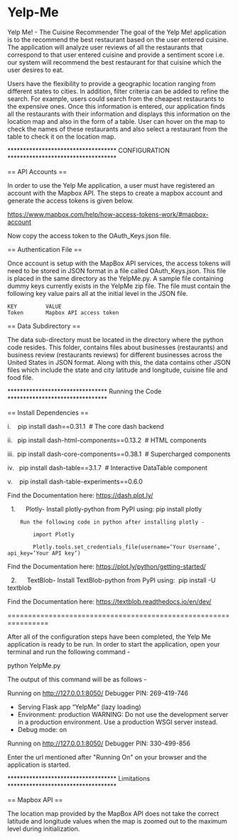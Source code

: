 # Yelp-Me
Yelp Me! - The Cuisine Recommender 
The goal of the Yelp Me! application is to the recommend the best restaurant based on the user entered cuisine. The application will analyze user reviews of all the restaurants that correspond to that user entered cuisine and provide a sentiment score i.e. our system will recommend the best restaurant for that cuisine which the user desires to eat.

Users have the flexibility to provide a geographic location ranging from different states to cities. In addition, filter criteria can be added to refine the search. For example, users could search from the cheapest restaurants to the expensive ones. Once this information is entered, our application finds all the restaurants with their information and displays this information on the location map and also in the form of a table. User can hover on the map to check the names of these restaurants and also select a restaurant from the table to check it on the location map. 

*********************************** CONFIGURATION ***********************************

== API Accounts ==

In order to use the Yelp Me application, a user must have registered an account with the Mapbox API.  The steps to create a mapbox account and generate the access tokens is given below.   

https://www.mapbox.com/help/how-access-tokens-work/#mapbox-account

Now copy the access token to the OAuth_Keys.json file.

== Authentication File ==

Once account is setup with the MapBox API services, the access tokens will need to be stored in JSON format in a file called OAuth_Keys.json.  This file is placed in the same directory as the YelpMe.py. A sample file containing dummy keys currently exists in the YelpMe zip file. The file must contain the following key value pairs all at the initial level in the JSON file.

    KEY         VALUE
    Token       Mapbox API access token


== Data Subdirectory ==

The data sub-directory must be located in the directory where the python code resides. This folder, contains files about businesses (restaurants) and business review (restaurants reviews) for different businesses across the United States in JSON format. Along with this, the data contains other JSON files which include the state and city latitude and longitude, cuisine file and food file.

******************************** Running the Code ********************************

== Install Dependencies ==

i.    pip install dash==0.31.1  # The core dash backend
	  
ii.   pip install dash-html-components==0.13.2  # HTML components
	  
iii.  pip install dash-core-components==0.38.1  # Supercharged components
	  
iv.   pip install dash-table==3.1.7  # Interactive DataTable component
	  
v.    pip install dash-table-experiments==0.6.0
	  
Find the Documentation here: https://dash.plot.ly/

 
1.      Plotly- Install plotly-python from PyPI using: pip install plotly

        Run the following code in python after installing plotly - 
	
		    import Plotly
		    
		    Plotly.tools.set_credentials_file(username=‘Your Username’, api_key=‘Your API key’)
		
Find the Documentation here: https://plot.ly/python/getting-started/
	
	
 
2.      TextBlob- Install TextBlob-python from PyPI using:  pip install -U textblob

Find the Documentation here: https://textblob.readthedocs.io/en/dev/
	

================================================================

After all of the configuration steps have been completed, the Yelp Me application is ready to be run.  In order to start the application, open your terminal and run the following command - 

python YelpMe.py


The output of this command will be as follows -  

Running on http://127.0.0.1:8050/ 
Debugger PIN: 269-419-746 
 * Serving Flask app “YelpMe” (lazy loading) 
 * Environment: production 
   WARNING: Do not use the development server in a production environment. 
   Use a production WSGI server instead. 
 * Debug mode: on 

Running on http://127.0.0.1:8050/ 
Debugger PIN: 330-499-856

Enter the url mentioned after "Running On" on your browser and the application is started.

*********************************** Limitations ***********************************

== Mapbox API ==

The location map provided by the MapBox API does not take the correct latitude and longitude values when the map is zoomed out to the maximum level during initialization. 
